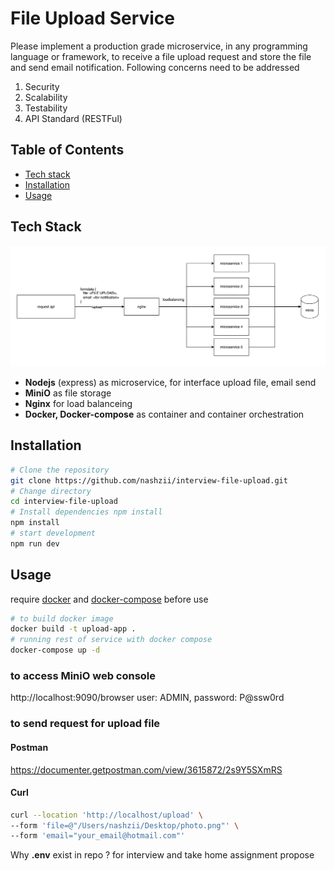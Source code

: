 # File Upload Service
Please implement a production grade microservice, in any programming language or framework, to receive a file upload request and store the file and send email notification. Following concerns need to be addressed
1.  Security
2.  Scalability
3.  Testability
4.  API Standard (RESTFul)

## Table of Contents
 - [Tech stack](#tech-stack)
 - [Installation](#installation)
 - [Usage](#usage)

## Tech Stack
![architect](architect.png "Architect")
 - **Nodejs** (express) as microservice, for interface upload file, email send
 - **MiniO** as file storage 
 - **Nginx** for load balanceing
 - **Docker, Docker-compose** as container and container orchestration

## Installation
```bash
# Clone the repository 
git clone https://github.com/nashzii/interview-file-upload.git
# Change directory  
cd interview-file-upload 
# Install dependencies npm install
npm install
# start development
npm run dev
```
## Usage
require [docker](https://www.docker.com/) and [docker-compose](https://docs.docker.com/compose/) before use
```bash
# to build docker image
docker build -t upload-app . 
# running rest of service with docker compose
docker-compose up -d

```
### to access MiniO web console
http://localhost:9090/browser
user: ADMIN, password: P@ssw0rd

### to send request for upload file

#### Postman
https://documenter.getpostman.com/view/3615872/2s9Y5SXmRS
#### Curl
```bash
curl --location 'http://localhost/upload' \
--form 'file=@"/Users/nashzii/Desktop/photo.png"' \
--form 'email="your_email@hotmail.com"'
```

Why **.env** exist in repo ? for interview and take home assignment propose